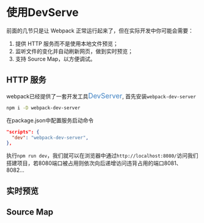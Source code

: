 # 使用DevServe

前面的几节只是让 Webpack 正常运行起来了，但在实际开发中你可能会需要：

1. 提供 HTTP 服务而不是使用本地文件预览；
2. 监听文件的变化并自动刷新网页，做到实时预览；
3. 支持 Source Map，以方便调试。

## HTTP 服务

webpack已经提供了一套开发工具<font style="font-size: 18px; color: #4183C4">DevServer</font>,
首先安装`webpack-dev-server`

```bash
npm i -D webpack-dev-server
```

在package.json中配置服务启动命令

```json
"scripts": {
  "dev": "webpack-dev-server",
},
```

执行`npm run dev`，我们就可以在浏览器中通过`http://localhost:8080/`访问我们搭建项目，若8080端口被占用则依次向后递增访问违背占用的端口8081、8082...

## 实时预览

## Source Map
